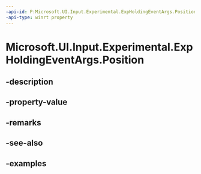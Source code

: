 ```yaml
---
-api-id: P:Microsoft.UI.Input.Experimental.ExpHoldingEventArgs.Position
-api-type: winrt property
---
```


# Microsoft.UI.Input.Experimental.ExpHoldingEventArgs.Position

<!--
public Windows.Foundation.Point Position { get; }
-->


## -description

## -property-value

## -remarks

## -see-also

## -examples


